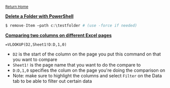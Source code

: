 <small>[Return Home](./../../README.md)</small>

<u><strong>Delete a Folder with PowerShell</strong></u>
```python
$ remove-Item –path c:\testfolder # (use -force if needed)
```

<u><strong>Comparing two columns on different Excel pages</strong></u>
```
=VLOOKUP(D2,Sheet1!D:D,1,0)
```
* `D2` is the start of the column on the page you put this command on that you want to compare
* `Sheet1!` is the page name that you want to do the compare to
* `D:D,1,0` specifies the colum on the page you're doing the comparison on 
* Note: make sure to highlight the columns and select `Filter` on the Data tab to be able to filter out certain data